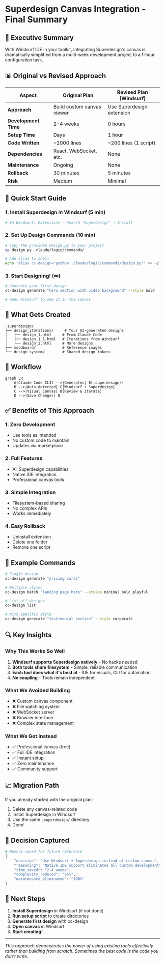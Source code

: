 # Superdesign Canvas Integration - Final Summary

## 🎯 Executive Summary
With Windsurf IDE in your toolkit, integrating Superdesign's canvas is dramatically simplified from a multi-week development project to a 1-hour configuration task.

## 📊 Original vs Revised Approach

| Aspect | Original Plan | Revised Plan (Windsurf) |
|--------|--------------|-------------------------|
| **Approach** | Build custom canvas viewer | Use Superdesign extension |
| **Development Time** | 2-4 weeks | 0 hours |
| **Setup Time** | Days | 1 hour |
| **Code Written** | ~2000 lines | ~200 lines (1 script) |
| **Dependencies** | React, WebSocket, etc. | None |
| **Maintenance** | Ongoing | None |
| **Rollback** | 30 minutes | 5 minutes |
| **Risk** | Medium | Minimal |

## 🚀 Quick Start Guide

### 1. Install Superdesign in Windsurf (5 min)
```bash
# In Windsurf: Extensions → Search "Superdesign" → Install
```

### 2. Set Up Design Commands (10 min)
```bash
# Copy the provided design.py to your project
cp design.py .claude/logic/commands/

# Add alias to shell
echo 'alias cc-design="python .claude/logic/commands/design.py"' >> ~/.zshrc
```

### 3. Start Designing! (∞)
```bash
# Generate your first design
cc-design generate "hero section with video background" --style bold

# Open Windsurf to see it in the canvas
```

## 📁 What Gets Created

```
.superdesign/
├── design_iterations/     # Your AI-generated designs
│   ├── design_1.html     # From Claude Code
│   ├── design_1_1.html   # Iterations from Windsurf
│   └── design_2.html     # More designs
├── moodboard/            # Reference images
└── design_system/        # Shared design tokens
```

## 🔄 Workflow

```mermaid
graph LR
    A[Claude Code CLI] -->|Generates| B[.superdesign/]
    B -->|Auto-detected| C[Windsurf + Superdesign]
    C -->|Visual Canvas| D[Review & Iterate]
    D -->|Save Changes| B
```

## ✅ Benefits of This Approach

### 1. **Zero Development**
- Use tools as intended
- No custom code to maintain
- Updates via marketplace

### 2. **Full Features**
- All Superdesign capabilities
- Native IDE integration  
- Professional canvas tools

### 3. **Simple Integration**
- Filesystem-based sharing
- No complex APIs
- Works immediately

### 4. **Easy Rollback**
- Uninstall extension
- Delete one folder
- Remove one script

## 🎨 Example Commands

```bash
# Single design
cc-design generate "pricing cards"

# Multiple styles
cc-design batch "landing page hero" --styles minimal bold playful

# List all designs
cc-design list

# With specific style
cc-design generate "testimonial section" --style corporate
```

## 🔍 Key Insights

### Why This Works So Well
1. **Windsurf supports Superdesign natively** - No hacks needed
2. **Both tools share filesystem** - Simple, reliable communication
3. **Each tool does what it's best at** - IDE for visuals, CLI for automation
4. **No coupling** - Tools remain independent

### What We Avoided Building
- ❌ Custom canvas component
- ❌ File watching system
- ❌ WebSocket server
- ❌ Browser interface
- ❌ Complex state management

### What We Got Instead
- ✅ Professional canvas (free)
- ✅ Full IDE integration
- ✅ Instant setup
- ✅ Zero maintenance
- ✅ Community support

## 📈 Migration Path

If you already started with the original plan:
1. Delete any canvas-related code
2. Install Superdesign in Windsurf
3. Use the same `.superdesign/` directory
4. Done!

## 🎯 Decision Captured

```python
# Memory saved for future reference
{
    "decision": "Use Windsurf + Superdesign instead of custom canvas",
    "reasoning": "Native IDE support eliminates all custom development",
    "time_saved": "2-4 weeks",
    "complexity_reduced": "95%",
    "maintenance_eliminated": "100%"
}
```

## 🚦 Next Steps

1. **Install Superdesign** in Windsurf (if not done)
2. **Run setup script** to create directories
3. **Generate first design** with cc-design
4. **Open canvas** in Windsurf
5. **Start creating!**

---

*This approach demonstrates the power of using existing tools effectively rather than building from scratch. Sometimes the best code is the code you don't write.*